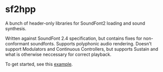 # sf2hpp
A bunch of header-only libraries for SoundFont2 loading and sound synthesis.

Written against SoundFont 2.4 specification, but contains fixes for non-conformant soundfonts.
Supports polyphonic audio rendering.
Doesn't support Modulators and Continuous Controllers, but supports Sustain and what is otherwise neccessary for correct playback.

To get started, see this [example](<https://github.com/AnonN10/sf2hpp/blob/master/example.cpp>).
